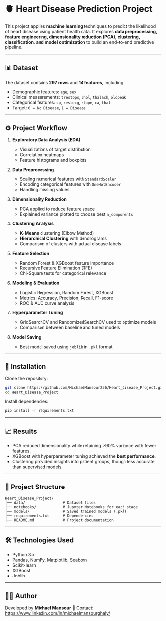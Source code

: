 # 🫀 Heart Disease Prediction Project

This project applies **machine learning** techniques to predict the likelihood of heart disease using patient health data. It explores **data preprocessing, feature engineering, dimensionality reduction (PCA), clustering, classification, and model optimization** to build an end-to-end predictive pipeline.

---

## 📊 Dataset

The dataset contains **297 rows** and **14 features**, including:

* Demographic features: `age`, `sex`
* Clinical measurements: `trestbps`, `chol`, `thalach`, `oldpeak`
* Categorical features: `cp`, `restecg`, `slope`, `ca`, `thal`
* Target: `0 = No Disease`, `1 = Disease`

---

## ⚙️ Project Workflow

1. **Exploratory Data Analysis (EDA)**

   * Visualizations of target distribution
   * Correlation heatmaps
   * Feature histograms and boxplots

2. **Data Preprocessing**

   * Scaling numerical features with `StandardScaler`
   * Encoding categorical features with `OneHotEncoder`
   * Handling missing values

3. **Dimensionality Reduction**

   * PCA applied to reduce feature space
   * Explained variance plotted to choose best `n_components`

4. **Clustering Analysis**

   * **K-Means** clustering (Elbow Method)
   * **Hierarchical Clustering** with dendrograms
   * Comparison of clusters with actual disease labels

5. **Feature Selection**

   * Random Forest & XGBoost feature importance
   * Recursive Feature Elimination (RFE)
   * Chi-Square tests for categorical relevance

6. **Modeling & Evaluation**

   * Logistic Regression, Random Forest, XGBoost
   * Metrics: Accuracy, Precision, Recall, F1-score
   * ROC & AUC curve analysis

7. **Hyperparameter Tuning**

   * GridSearchCV and RandomizedSearchCV used to optimize models
   * Comparison between baseline and tuned models

8. **Model Saving**

   * Best model saved using `joblib` in `.pkl` format

---

## 🚀 Installation

Clone the repository:

```bash
git clone https://github.com/MichaelMansour256/Heart_Disease_Project.git
cd Heart_Disease_Project
```

Install dependencies:

```bash
pip install -r requirements.txt
```

---

## 📈 Results

* PCA reduced dimensionality while retaining >90% variance with fewer features.
* XGBoost with hyperparameter tuning achieved the **best performance**.
* Clustering provided insights into patient groups, though less accurate than supervised models.

---

## 📂 Project Structure

```
Heart_Disease_Project/
│── data/                 # Dataset files
│── notebooks/            # Jupyter Notebooks for each stage
│── models/               # Saved trained models (.pkl)
│── requirements.txt      # Dependencies
│── README.md             # Project documentation
```

---

## 🛠️ Technologies Used

* Python 3.x
* Pandas, NumPy, Matplotlib, Seaborn
* Scikit-learn
* XGBoost
* Joblib

---

## 👨‍💻 Author

Developed by **Michael Mansour**
📧 Contact: https://www.linkedin.com/in/michaelmansourghaly/
